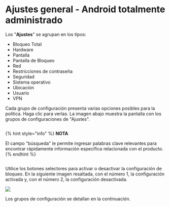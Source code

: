 # Ajustes general - Android totalmente administrado

Los "**Ajustes**" se agrupan en los tipos:

* Bloqueo Total
* Hardware
* Pantalla
* Pantalla de Bloqueo
* Red
* Restricciones de contraseña
* Seguridad
* Sistema operativo
* Ubicación
* Usuario
* VPN

Cada grupo de configuración presenta varias opciones posibles para la política. Haga clic para verlas. La imagen abajo muestra la pantalla con los grupos de configuraciones de "Ajustes".&#x20;

<figure><img src="../../../../../.gitbook/assets/image (3) (1) (1).png" alt=""><figcaption></figcaption></figure>

{% hint style="info" %}
**NOTA**

El campo "búsqueda" le permite ingresar palabras clave relevantes para encontrar rápidamente información específica relacionada con el producto.
{% endhint %}

<figure><img src="../../../../../.gitbook/assets/Captura de tela 2024-01-16 161657.png" alt=""><figcaption></figcaption></figure>

Utilice los botones selectores para activar o desactivar la configuración de bloqueo. En la siguiente imagen resaltada, con el número 1, la configuración activada y, con el número 2, la configuración desactivada.

![](<../../../../../.gitbook/assets/6 (17).png>)

Los grupos de configuración se detallan en la continuación.
